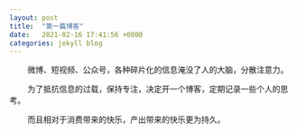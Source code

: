 ```yaml
---
layout: post
title:  "第一篇博客"
date:   2021-02-16 17:41:56 +0800
categories: jekyll blog
---
```


&emsp;&emsp; 微博、短视频、公众号，各种碎片化的信息淹没了人的大脑，分散注意力。

&emsp;&emsp; 为了抵抗信息的过载，保持专注，决定开一个博客，定期记录一些个人的思考。

&emsp;&emsp; 而且相对于消费带来的快乐，产出带来的快乐更为持久。

